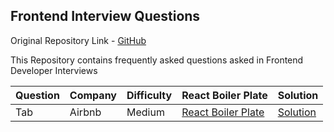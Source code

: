 ## Frontend Interview Questions

Original Repository Link - [GitHub](https://github.com/Vishal-raj-1/Frontend-Developer-Interview-Preparation)

This Repository contains frequently asked questions asked in Frontend Developer Interviews

| Question | Company | Difficulty | React Boiler Plate | Solution |
| -------- | ------- | ---------- | ----------------------- | ------------------ |
| Tab      | Airbnb  | Medium     | [React Boiler Plate](https://codesandbox.io/s/tab-l3pz59?file=/src/Task.js) | [Solution](https://codesandbox.io/s/tab-forked-xn29l5) |
